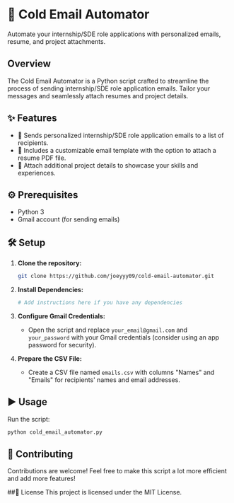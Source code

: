 # 📧 Cold Email Automator

Automate your internship/SDE role applications with personalized emails, resume, and project attachments.

## Overview

The Cold Email Automator is a Python script crafted to streamline the process of sending internship/SDE role application emails. Tailor your messages and seamlessly attach resumes and project details.

## ✨ Features

- 🚀 Sends personalized internship/SDE role application emails to a list of recipients.
- 📄 Includes a customizable email template with the option to attach a resume PDF file.
- 🎯 Attach additional project details to showcase your skills and experiences.

## ⚙️ Prerequisites

- Python 3
- Gmail account (for sending emails)

## 🛠️ Setup

1. **Clone the repository:**

    ```bash
    git clone https://github.com/joeyyy09/cold-email-automator.git
    ```

2. **Install Dependencies:**

    ```bash
    # Add instructions here if you have any dependencies
    ```

3. **Configure Gmail Credentials:**

    - Open the script and replace `your_email@gmail.com` and `your_password` with your Gmail credentials (consider using an app password for security).

4. **Prepare the CSV File:**

    - Create a CSV file named `emails.csv` with columns "Names" and "Emails" for recipients' names and email addresses.

## ▶️ Usage

Run the script:

```bash
python cold_email_automator.py
```

## 🤝 Contributing
Contributions are welcome! Feel free to make this script a lot more efficient and add more features!

##📝 License
This project is licensed under the MIT License.
